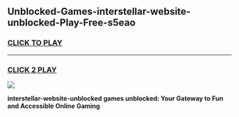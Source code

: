 
## Unblocked-Games-interstellar-website-unblocked-Play-Free-s5eao
<h3>
<a href="https://premium76.site?title=interstellar-website-unblocked&ref=21A">CLICK TO PLAY</a></h3>
<hr>

<h3>
<a href="https://premium76.site?title=interstellar-website-unblocked&ref=21A">CLICK 2 PLAY</a>
  
</h3>

<a href="https://premium76.site?title=interstellar-website-unblocked&ref=21A"><img src="https://clearcache.store/games.png"></a>


**interstellar-website-unblocked games unblocked: Your Gateway to Fun and Accessible Online Gaming**

